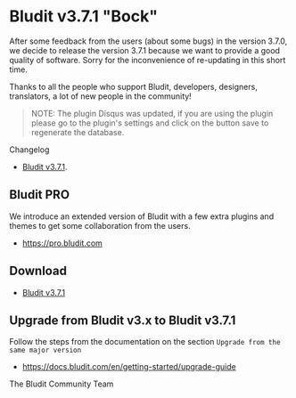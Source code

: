 # Bludit v3.7.1 "Bock"
<!-- date: 2019-01-29 08:00:00 -->
<!-- coverImage: https://source.unsplash.com/trYl7JYATH0/1600x900 -->

After some feedback from the users (about some bugs) in the version 3.7.0, we decide to release the version 3.7.1 because we want to provide a good quality of software. Sorry for the inconvenience of re-updating in this short time.

Thanks to all the people who support Bludit, developers, designers, translators, a lot of new people in the community!

> NOTE: The plugin Disqus was updated, if you are using the plugin please go to the plugin's settings and click on the button save to regenerate the database.

Changelog
- [Bludit v3.7.1](https://github.com/bludit/bludit/releases/tag/3.7.1).

## Bludit PRO
We introduce an extended version of Bludit with a few extra plugins and themes to get some collaboration from the users.
- https://pro.bludit.com

## Download
- [Bludit v3.7.1](https://www.bludit.com/releases/bludit-3-7-1.zip)

## Upgrade from Bludit v3.x to Bludit v3.7.1
Follow the steps from the documentation on the section `Upgrade from the same major version`
- https://docs.bludit.com/en/getting-started/upgrade-guide

The Bludit Community Team